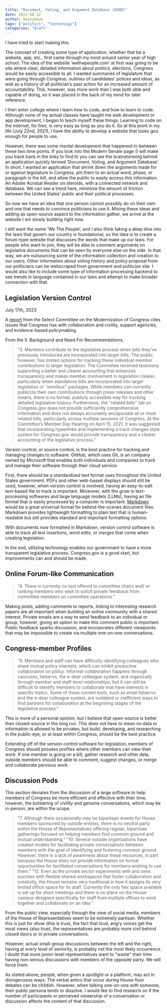 ```yaml
---
title: "Document, Voting, and Argument Database (DVAD)"
date: 2021-08-12
author: Anonymous
tags: ["politics", "technology"]
categories: "draft"
---
```


I have tried to start making this.

The concept of creating some type of application, whether that be a website, app, etc., first came through my mind around senior year of high school. The idea of the website ‘wethepeople.com’ at first was going to be site where clear, detailed information about politics, elections, Congress would be easily accessible to all. I wanted summaries of legislature that were going through Congress, outlines of candidates’ polices and ideas, as well as a history of all politician’s past action for an increased amount of accountability. This, however, was more work than I was both able and capable of doing, so it was placed in the back of my mind for later reference.

I then enter college where I learn how to code, and how to learn to code. Although none of my actual classes have taught me web development or app development, I began to teach myself these things. Learning to code on the internet, for free, is very easy as long as you do it. So at this point in my life (July 22nd, 2021), I have the ability to develop a website that looks goo enough for people to use.

However, there was some mental development that happened in-between these two time points. If you look into the Modern Senate page (I will make you track back in the links to find it) you can see the brainstorming behind an application quickly termed ‘Document, Voting, and Argument Database’. In short, I wanted an application that shrink down the arguments made for or against legislature in Congress, pin them to an actual word, phase, or paragraph in the bill, and allow the public to easily access this information. An Adobe Acrobat Reader on steroids, with a connected network and database. We can see a trend here, minimize the amount of friction between the United States’ public and their political processes.

So now we have an idea that one person cannot possibly do on their own and one that needs to convince politicians to use it. Mixing these ideas and adding as open-source aspect to the information gather, we arrive at the website I am slowly building right now.

I still want the name ‘We The People’, and I also think taking a deep dive into the laws that govern our country is foundational, so the idea is to create a forum-type website that discusses the words that make up our laws. For people who want to join, they will be able to comment arguments on legislative documents that can be seen by everyone else on the side. In that way, we are outsourcing some of the information collection and creation to our users. Other information about voting history and policy proposal from our politicians can be webscraped from government and politician site. I would also like to include some type of information processing backend to see trends in language contained in our laws and attempt to make broader connection with that.

## Legislation Version Control

July 17th, 2023

A [report](https://www.congress.gov/117/cprt/HPRT46273/CPRT-117HPRT46273.pdf) from the Select Committee on the Modernization of Congress cites issues that Congress has with collaboration and civility, support agencies, and evidence-based policymaking.

From the II. Background and Need For Recommendations,
> "3. Members contribute to the legislative process when bills they’ve previously introduced are incorporated into larger bills. The public, however, has limited options for tracking these individual member contributions to larger legislation. The Committee received testimony supporting a better and clearer accounting that enhances transparency and makes member involvement in legislation clearer, particularly when standalone bills are incorporated into larger legislation or ‘‘omnibus’’ packages. While members can currently publicize their own contributions through press releases and other means, there is no formal, publicly accessible way for tracking detailed legislative history. Furthermore, the ‘‘related bills’’ tab on Congress.gov does not provide sufficiently comprehensive information and does not always accurately encapsulate all or most related bills, particularly across multiple sessions of Congress. At the Committee’s Member Day Hearing on April 15, 2021, it was suggested that incorporating hyperlinks and implementing a track changes style system for Congress.gov would provide transparency and a clearer accounting of the legislative process."

Version control, or source control, is the best practice for tracking and managing changes to software. GitHub, which uses Git, is an company owned by Microsoft that enables both individuals and companies to track and manage their software through their cloud service.

First, there should be a standardized text format uses throughout the United States government. PDFs and other web-based displays should still be used, however, when version control is involved, having an easy-to-edit text-based file to track is important. Moreover, with the grow in text-processing softwares and large language models (LLMs), having an file format that is easily processed by a computer is important. [Markdown](https://en.wikipedia.org/wiki/Markdown) would be a great universal format for behind-the-scenes document files. Markdown provides lightweight formatting to plain text that is human-readable but still provides standard and important formatting options.

With documents now formatted in Markdown, version control software is able to track all text insertions, word edits, or merges that come when creating legislation.

In the end, utilizing technology enables our government to have a more transparent legislative process. Congress.gov is a good start, but improvements can and should be made.

## Online Forum-like Communication

> "4. There is currently no tool offered to committee chairs and/ or ranking members who wish to solicit private feedback from committee members on committee operations."

Making posts, adding comments to reports, linking to interesting research papers are all important when building an online community with a shared interest. Private emails are a way to send feedback to an individual or group, however, giving an option to make this comment public is important. Public feedback sparks discussion, and incorporates different viewpoints that may be impossible to create via multiple one-on-one conversations.

## Congress-member Profiles

> "9. Members and staff can have difficulty identifying colleagues who share mutual policy interests, which can inhibit productive collaboration on policy. Informal collaboration happens through caucuses, listservs, the e-dear colleague system, and organically through member and staff-level relationships, but it can still be difficult to identify members to collaborate that have interests in specific topics. Some of these current tools, such as email listservs and the e-dear colleague system, are outdated or inefficient ways to find partners for collaboration at the beginning stages of the legislative process."

This is more of a personal opinion, but I believe that open-source is better than closed-source in the long run. This does not have to mean no data or information is allowed to be privates, but build, developing, and researching in the public-eye, or at least within Congress, should be the best practice.

Extending off of the version control software for legislation, members of Congress should possess profiles where other members can view their work. If one member is going on a bill, gather research and other data, outside members should be able to comment, suggest changes, or merge and collaborate pervious work.

## Discussion Pods

This section deviates from the discussion of a large software to help members of Congress be more efficient and effective with their time, however, the bolstering of civility and genuine conversations, which may be in-person, are within the scope.

> "7. Although there occasionally may be bipartisan events for House members sponsored by outside entities, there is no neutral party within the House of Representatives offering regular, bipartisan gatherings focused on helping members find common ground and mutual understanding."
> "10. Several outside organizations have created models for facilitating private conversations between members with the goal of identifying and fostering common ground. However, there is a lack of awareness about these resources, in part because the House does not provide information on formal opportunities for facilitated conversations for members wishing to use them."
> "13. Even as the private sector experiments with and sees success with flexible shared workspaces that foster collaboration and creativity, the House remains very traditional in how it assigns its very limited office space for its staff. Currently the only flex space available is set up for short meetings and there is no place on the House campus designed specifically for staff from multiple offices to work together and collaborate on an idea."

From the public view, especially through the view of social media, members of the House of Representatives seem to be extremely partisan. Whether this is just for show (this is true), the fact that loud, angry voices get the most views (also true), the representatives are probably more civil behind closed doors or in private conversations.

However, actual small-group discussions between the left and the right, having at every level of seniority, is probably not the most likely occurrence. I doubt that more junior-level representatives want to "waste" their time having non-serous discussions with members of the opposite party. We will force them.

As stated above, people, when given a spotlight or a platform, may act in disingenuous ways. The verbal antics that occur during House floor debates can be childish. However, when talking one-on-one with someone, their public persona tends to dissolve. I would like to find research on if the number of participants or perceived viewership of a conversation or discussion affects the content of that discussion.

